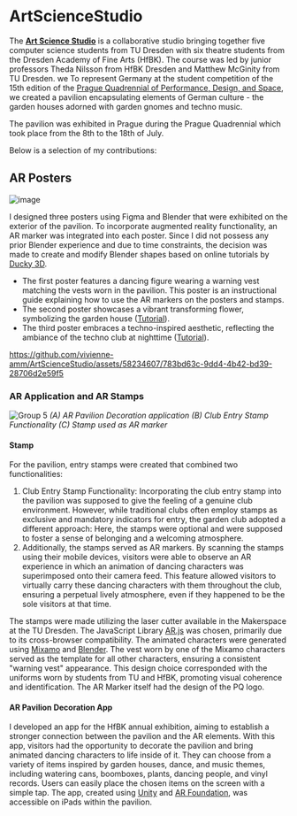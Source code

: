 # ArtScienceStudio
The [**Art Science Studio**](https://pq.cz/pq-2023-info/projects-2023/student-exhibition-pq/germany-pov-pq/) is a collaborative studio bringing together five computer science students from TU Dresden with six theatre students from the Dresden Academy of Fine Arts (HfBK). The course was led by junior professors Theda Nilsson from HfBK Dresden and Matthew McGinity from TU Dresden. 
we 
To represent Germany at the student competition of the 15th edition of the [Prague Quadrennial of Performance, Design, and Space](https://pq.cz), we created a pavilion encapsulating elements of German culture - the garden houses adorned with garden gnomes and techno music.

The pavilion was exhibited in Prague during the Prague Quadrennial which took place from the 8th to the 18th of July.

Below is a selection of my contributions:

## AR Posters
![image](https://github.com/vivienne-amm/ArtScienceStudio/assets/58234607/7d179cca-e8c7-4843-b6e8-13fc6c94d809)

I designed three posters using Figma and Blender that were exhibited on the exterior of the pavilion. To incorporate augmented reality functionality, an AR marker was integrated into each poster.
Since I did not possess any prior Blender experience and due to time constraints, the decision was made to create and modify Blender shapes based on online tutorials by [Ducky 3D](https://www.youtube.com/@TheDucky3D).

- The first poster features a dancing figure wearing a warning vest matching the vests worn in the pavilion. This poster is an instructional guide explaining how to use the AR markers on the posters and stamps.
- The second poster showcases a vibrant transforming flower, symbolizing the garden house ([Tutorial](https://youtu.be/nsqeZV9mKTc)).
- The third poster embraces a techno-inspired aesthetic, reflecting the ambiance of the techno club at nighttime  ([Tutorial](https://www.youtube.com/watch?v=MrgusWbdEGY)). 

https://github.com/vivienne-amm/ArtScienceStudio/assets/58234607/783bd63c-9dd4-4b42-bd39-28706d2e59f5

### AR Application and AR Stamps
![Group 5](https://github.com/vivienne-amm/ArtScienceStudio/assets/58234607/2269378a-96b2-4a07-8a62-d1eb331af711)
*(A) AR Pavilion Decoration application (B) Club Entry Stamp Functionality (C) Stamp used as AR marker*
#### Stamp
For the pavilion, entry stamps were created that combined two functionalities:
1. Club Entry Stamp Functionality: Incorporating the club entry stamp into the pavilion was supposed to give the feeling of a genuine club environment. However, while traditional clubs often employ stamps as exclusive and mandatory indicators for entry, the garden club adopted a different approach: Here, the stamps were optional and were supposed to foster a sense of belonging and a welcoming atmosphere.
2. Additionally, the stamps served as AR markers. By scanning the stamps using their mobile devices, visitors were able to observe an AR experience in which an animation of dancing characters was superimposed onto their camera feed. This feature allowed visitors to virtually carry these dancing characters with them throughout the club, ensuring a perpetual lively atmosphere, even if they happened to be the sole visitors at that time.

The stamps were made utilizing the laser cutter available in the Makerspace at the TU Dresden. The JavaScript Library [AR.js](https://ar-js-org.github.io/AR.js-Docs/) was chosen, primarily due to its cross-browser compatibility. The animated characters were generated using [Mixamo](https://www.mixamo.com/#/) and [Blender](https://www.blender.org). The vest worn by one of the Mixamo characters served as the template for all other characters, ensuring a consistent "warning vest" appearance. This design choice corresponded with the uniforms worn by students from TU and HfBK, promoting visual coherence and identification.
The AR Marker itself had the design of the PQ logo. 

#### AR Pavilion Decoration App
I developed an app for the HfBK annual exhibition, aiming to establish a stronger connection between the pavilion and the AR elements.
With this app, visitors had the opportunity to decorate the pavilion and bring animated dancing characters to life inside of it. They can choose from a variety of items inspired by garden houses, dance, and music themes, including watering cans, boomboxes, plants, dancing people, and vinyl records. Users can easily place the chosen items on the screen with a simple tap.
The app, created using [Unity](https://unity.com/de) and [AR Foundation](https://unity.com/de/unity/features/arfoundation), was accessible on iPads within the pavilion.
